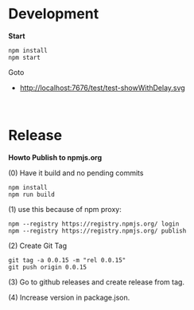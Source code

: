# Development


**Start**
```
npm install
npm start
```

Goto

 * [http://localhost:7676/test/test-showWithDelay.svg](http://localhost:7676/test/test-showWithDelay.svg) 


&nbsp;

# Release

**Howto Publish to npmjs.org**

(0) Have it build and no pending commits

```
npm install
npm run build
```

(1) use this because of npm proxy:

```
npm --registry https://registry.npmjs.org/ login
npm --registry https://registry.npmjs.org/ publish
```

(2) Create Git Tag

```
git tag -a 0.0.15 -m "rel 0.0.15"
git push origin 0.0.15
```

(3) Go to github releases and create release from tag.

(4) Increase version in package.json.
